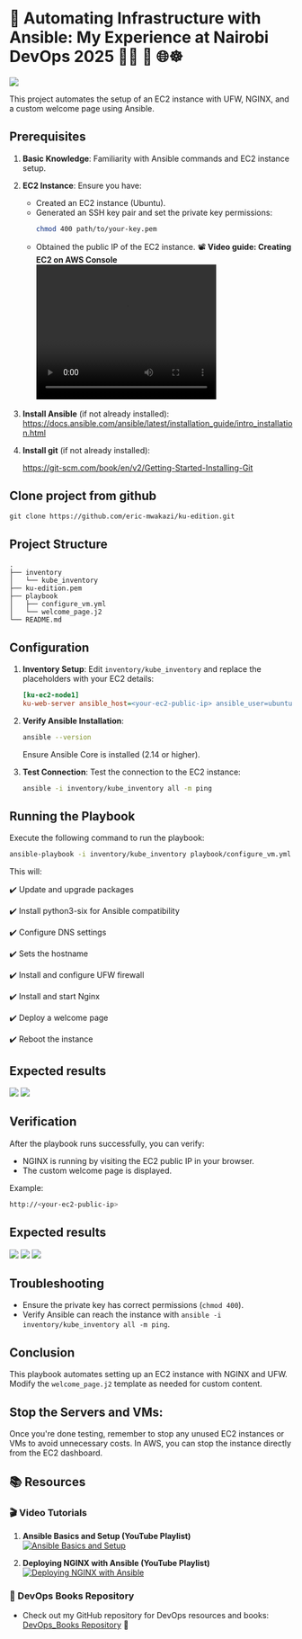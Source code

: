 # 🚀 Automating Infrastructure with Ansible: My Experience at Nairobi DevOps 2025 🐳🚀 🚀 🌐☸️

<img src='./assets/ansbleandngix.png'>

This project automates the setup of an EC2 instance with UFW, NGINX, and a custom welcome page using Ansible.

## Prerequisites

1. **Basic Knowledge**: Familiarity with Ansible commands and EC2 instance setup.
2. **EC2 Instance**: Ensure you have:
   - Created an EC2 instance (Ubuntu).
   - Generated an SSH key pair and set the private key permissions:
     ```sh
     chmod 400 path/to/your-key.pem
     ```
   - Obtained the public IP of the EC2 instance.
📽️ **Video guide: Creating EC2 on AWS Console**
        <video width="320" height="240" controls>
        <source src="./assets/ec2.mp4" type="video/mp4">
        Your browser does not support the video tag.
        </video>


3. **Install Ansible** (if not already installed): https://docs.ansible.com/ansible/latest/installation_guide/intro_installation.html
4. **Install git** (if not already installed):

   https://git-scm.com/book/en/v2/Getting-Started-Installing-Git
   
## Clone project from github
```
git clone https://github.com/eric-mwakazi/ku-edition.git
```
## Project Structure

```plaintext
.
├── inventory
│   └── kube_inventory
├── ku-edition.pem
├── playbook
│   ├── configure_vm.yml
│   └── welcome_page.j2
└── README.md
```

## Configuration

1. **Inventory Setup**:
   Edit `inventory/kube_inventory` and replace the placeholders with your EC2 details:
   ```ini
   [ku-ec2-node1]
   ku-web-server ansible_host=<your-ec2-public-ip> ansible_user=ubuntu ansible_ssh_private_key_file=/path/to/your-key.pem
   ```

2. **Verify Ansible Installation**:
   ```sh
   ansible --version
   ```
   Ensure Ansible Core is installed (2.14 or higher).

3. **Test Connection**:
   Test the connection to the EC2 instance:
   ```sh
   ansible -i inventory/kube_inventory all -m ping
   ```

## Running the Playbook

Execute the following command to run the playbook:
```sh
ansible-playbook -i inventory/kube_inventory playbook/configure_vm.yml
```


This will:

✔️ Update and upgrade packages

✔️ Install python3-six for Ansible compatibility

✔️ Configure DNS settings

✔️ Sets the hostname

✔️ Install and configure UFW firewall

✔️ Install and start Nginx

✔️ Deploy a welcome page

✔️ Reboot the instance

## Expected results
<img src='./assets/play.png'>
<img src='./assets/play2.png'>

## Verification
After the playbook runs successfully, you can verify:
- NGINX is running by visiting the EC2 public IP in your browser.
- The custom welcome page is displayed.

Example:
```sh
http://<your-ec2-public-ip>
```
## Expected results
<img src='./assets/ku-final.png'>
<img src='./assets/msu-final.png'>
<img src='./assets/uon-final.png'>

## Troubleshooting
- Ensure the private key has correct permissions (`chmod 400`).
- Verify Ansible can reach the instance with `ansible -i inventory/kube_inventory all -m ping`.

## Conclusion
This playbook automates setting up an EC2 instance with NGINX and UFW. Modify the `welcome_page.j2` template as needed for custom content.

## Stop the Servers and VMs:
Once you're done testing, remember to stop any unused EC2 instances or VMs to avoid unnecessary costs. In AWS, you can stop the instance directly from the EC2 dashboard.

## 📚 Resources

### 🎬 Video Tutorials

1. **Ansible Basics and Setup (YouTube Playlist)**  
   [![Ansible Basics and Setup](https://img.youtube.com/vi/2hVSpENzhwA/sddefault.jpg)](https://www.youtube.com/watch?v=2hVSpENzhwA&list=PL7iMyoQPMtAPZl58ovoOlxFxNPioSx838)  

2. **Deploying NGINX with Ansible (YouTube Playlist)**  
   [![Deploying NGINX with Ansible](https://img.youtube.com/vi/3RiVKs8GHYQ/sddefault.jpg)](https://www.youtube.com/watch?v=3RiVKs8GHYQ&list=PLT98CRl2KxKEUHie1m24-wkyHpEsa4Y70)  

### 📘 DevOps Books Repository  

- Check out my GitHub repository for DevOps resources and books:  
  [DevOps_Books Repository](https://github.com/eric-mwakazi/DevOps_Books) 🚀 

